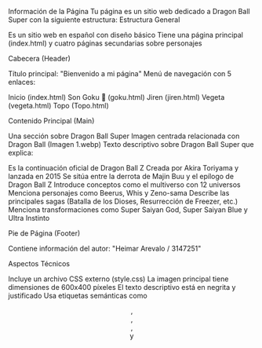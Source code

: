Información de la Página
Tu página es un sitio web dedicado a Dragon Ball Super con la siguiente estructura:
Estructura General

Es un sitio web en español con diseño básico
Tiene una página principal (index.html) y cuatro páginas secundarias sobre personajes

Cabecera (Header)

Título principal: "Bienvenido a mi página"
Menú de navegación con 5 enlaces:

Inicio (index.html)
Son Goku 👑 (goku.html)
Jiren (jiren.html)
Vegeta (vegeta.html)
Topo (Topo.html)



Contenido Principal (Main)

Una sección sobre Dragon Ball Super
Imagen centrada relacionada con Dragon Ball (Imagen 1.webp)
Texto descriptivo sobre Dragon Ball Super que explica:

Es la continuación oficial de Dragon Ball Z
Creada por Akira Toriyama y lanzada en 2015
Se sitúa entre la derrota de Majin Buu y el epílogo de Dragon Ball Z
Introduce conceptos como el multiverso con 12 universos
Menciona personajes como Beerus, Whis y Zeno-sama
Describe las principales sagas (Batalla de los Dioses, Resurrección de Freezer, etc.)
Menciona transformaciones como Super Saiyan God, Super Saiyan Blue y Ultra Instinto



Pie de Página (Footer)

Contiene información del autor: "Heimar Arevalo / 3147251"

Aspectos Técnicos

Incluye un archivo CSS externo (style.css)
La imagen principal tiene dimensiones de 600x400 píxeles
El texto descriptivo está en negrita y justificado
Usa etiquetas semánticas como <header>, <nav>, <main>, <section> y <footer>